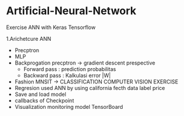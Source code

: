# Artificial-Neural-Network
Exercise ANN with Keras Tensorflow

1.Arichetcure ANN
 - Precptron
 - MLP
 - Backprogation precptron -> gradient descent prespective
    - Forward pass : prediction probabilitas
    - Backward pass : Kalkulasi error |W|
 - Fashion MNSIT -> CLASSIFICATION COMPUTER VISION EXERCISE 
 - Regresion used ANN by using california fecth data label price
 - Save and load model
 - callbacks of Checkpoint
 - Visualization monitoring model TensorBoard
 
